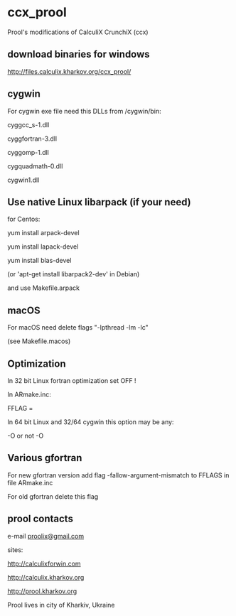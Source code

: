 # ccx_prool
Prool's modifications of CalculiX CrunchiX (ccx)

download binaries for windows
-----------------------------

http://files.calculix.kharkov.org/ccx_prool/

cygwin
------

For cygwin exe file need this DLLs from /cygwin/bin:

cyggcc_s-1.dll

cyggfortran-3.dll

cyggomp-1.dll

cygquadmath-0.dll

cygwin1.dll

Use native Linux libarpack (if your need)
-----------------------------------------

for Centos:

yum install arpack-devel

yum install lapack-devel

yum install blas-devel

(or 'apt-get install libarpack2-dev' in Debian)

and use Makefile.arpack

macOS
-----

For macOS need delete flags "-lpthread -lm -lc"

(see Makefile.macos)

Optimization
------------

In 32 bit Linux fortran optimization set OFF !

In ARmake.inc:

FFLAG =

In 64 bit Linux and 32/64 cygwin this option may be any:

-O or not -O

Various gfortran
----------------
For new gfortran version add flag -fallow-argument-mismatch to FFLAGS in file ARmake.inc

For old gfortran delete this flag


prool contacts
--------------

e-mail proolix@gmail.com

sites:

http://calculixforwin.com

http://calculix.kharkov.org

http://prool.kharkov.org

Prool lives in city of Kharkiv, Ukraine
